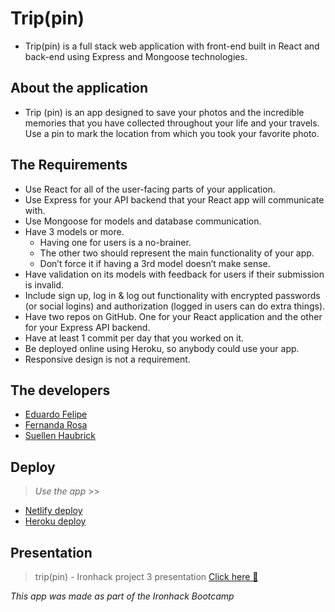 # Trip(pin)

 - Trip(pin) is a full stack web application with front-end built in React and back-end using Express and Mongoose technologies.

## About the application

 - Trip (pin) is an app designed to save your photos and the incredible memories that you have collected throughout your life and your  travels. Use a pin to mark the location from which you took your favorite photo.

## The Requirements

- Use React for all of the user-facing parts of your application.
- Use Express for your API backend that your React app will communicate with.
- Use Mongoose for models and database communication.
- Have 3 models or more.
    - Having one for users is a no-brainer.
    - The other two should represent the main functionality of your app.
    - Don’t force it if having a 3rd model doesn’t make sense.
- Have validation on its models with feedback for users if their submission is invalid.
- Include sign up, log in & log out functionality with encrypted passwords (or social logins) and authorization (logged in users can do extra things).
- Have two repos on GitHub. One for your React application and the other for your Express API backend.
- Have at least 1 commit per day that you worked on it.
- Be deployed online using Heroku, so anybody could use your app.
- Responsive design is not a requirement.

## The developers

 - [Eduardo Felipe](https://github.com/EduLp99)
 - [Fernanda Rosa](https://github.com/fefarosa)
 - [Suellen Haubrick](https://github.com/Suellenhf)


## Deploy

> *Use the app* >>
- [Netlify deploy](https://trippin-ih.netlify.app/)
- [Heroku deploy](https://trippin-ironhack.herokuapp.com/)


## Presentation

> trip(pin) - Ironhack project 3 presentation
> [Click here 📌 ](https://docs.google.com/presentation/d/1AZQCFG2Oky-hb-GiaiqHqwprSymiam1qBDfOJJBc3WE/edit#slide=id.p)

*This app was made as part of the Ironhack Bootcamp*

